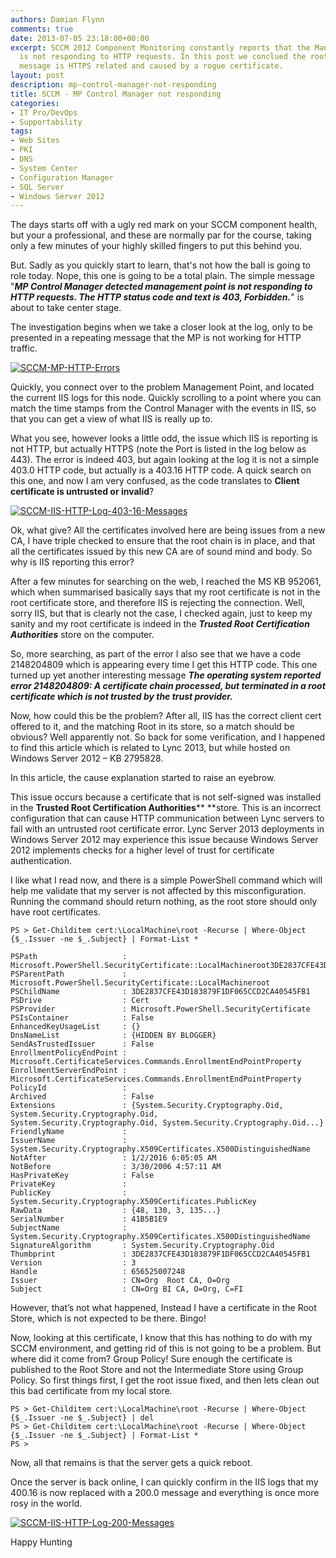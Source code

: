 ```yaml
---
authors: Damian Flynn
comments: true
date: 2013-07-05 23:18:00+00:00
excerpt: SCCM 2012 Component Monitoring constantly reports that the Management Point
  is not responding to HTTP requests. In this post we conclued the root of this evil
  message is HTTPS related and caused by a rogue certificate.
layout: post
description: mp-control-manager-not-responding
title: SCCM - MP Control Manager not responding
categories:
- IT Pro/DevOps
- Supportability
tags:
- Web Sites
- PKI
- DNS
- System Center
- Configuration Manager
- SQL Server
- Windows Server 2012
---
```



The days starts off with a ugly red mark on your SCCM component health, but your a professional, and these are normally par for the course, taking only a few minutes of your highly skilled fingers to put this behind you.

But. Sadly as you quickly start to learn, that's not how the ball is going to role today. Nope, this one is going to be a total plain. The simple message "**_MP Control Manager detected management point is not responding to HTTP requests. The HTTP status code and text is 403, Forbidden._**" is about to take center stage.

The investigation begins when we take a closer look at the log, only to be presented in a repeating message that the MP is not working for HTTP traffic.

[![SCCM-MP-HTTP-Errors](/assets/posts/2014/08/SCCM-MP-HTTP-Errors-300x46.png)](/assets/posts/2014/08/SCCM-MP-HTTP-Errors.png)

Quickly, you connect over to the problem Management Point, and located the current IIS logs for this node. Quickly scrolling to a point where you can match the time stamps from the Control Manager with the events in IIS, so that you can get a view of what IIS is really up to.

What you see, however looks a little odd, the issue which IIS is reporting is not HTTP, but actually HTTPS (note the Port is listed in the log below as 443). The error is indeed 403, but again looking at the log it is not a simple 403.0 HTTP code, but actually is a 403.16 HTTP code. A quick search on this one, and now I am very confused, as the code translates to **Client certificate is untrusted or invalid**?

[![SCCM-IIS-HTTP-Log-403-16-Messages](/assets/posts/2014/08/SCCM-IIS-HTTP-Log-403-16-Messages-300x21.png)](/assets/posts/2014/08/SCCM-IIS-HTTP-Log-403-16-Messages.png)

Ok, what give? All the certificates involved here are being issues from a new CA, I have triple checked to ensure that the root chain is in place, and that all the certificates issued by this new CA are of sound mind and body. So why is IIS reporting this error?

After a few minutes for searching on the web, I reached the MS KB 952061, which when summarised basically says that my root certificate is not in the root certificate store, and therefore IIS is rejecting the connection. Well, sorry IIS, but that is clearly not the case, I checked again, just to keep my sanity and my root certificate is indeed in the **_Trusted Root Certification Authorities_** store on the computer.

So, more searching, as part of the error I also see that we have a code 2148204809 which is appearing every time I get this HTTP code. This one turned up yet another interesting message **_The operating system reported error 2148204809: A certificate chain processed, but terminated in a root certificate which is not trusted by the trust provider._**

Now, how could this be the problem? After all, IIS has the correct client cert offered to it, and the matching Root in its store, so a match should be obvious? Well apparently not. So back for some verification, and I happened to find this article which is related to Lync 2013, but while hosted on Windows Server 2012 – KB 2795828.

In this article, the cause explanation started to raise an eyebrow.


This issue occurs because a certificate that is not self-signed was installed in the **Trusted Root Certification Authorities**** **store. This is an incorrect configuration that can cause HTTP communication between Lync servers to fail with an untrusted root certificate error. Lync Server 2013 deployments in Windows Server 2012 may experience this issue because Windows Server 2012 implements checks for a higher level of trust for certificate authentication.


I like what I read now, and there is a simple PowerShell command which will help me validate that my server is not affected by this misconfiguration. Running the command should return nothing, as the root store should only have root certificates.


    PS > Get-Childitem cert:\LocalMachine\root -Recurse | Where-Object {$_.Issuer -ne $_.Subject} | Format-List *

    PSPath                   : Microsoft.PowerShell.SecurityCertificate::LocalMachineroot3DE2837CFE43D183879F1DF065CCD2CA40545FB1
    PSParentPath             : Microsoft.PowerShell.SecurityCertificate::LocalMachineroot
    PSChildName              : 3DE2837CFE43D183879F1DF065CCD2CA40545FB1
    PSDrive                  : Cert
    PSProvider               : Microsoft.PowerShell.SecurityCertificate
    PSIsContainer            : False
    EnhancedKeyUsageList     : {}
    DnsNameList              : {HIDDEN BY BLOGGER}
    SendAsTrustedIssuer      : False
    EnrollmentPolicyEndPoint : Microsoft.CertificateServices.Commands.EnrollmentEndPointProperty
    EnrollmentServerEndPoint : Microsoft.CertificateServices.Commands.EnrollmentEndPointProperty
    PolicyId                 :
    Archived                 : False
    Extensions               : {System.Security.Cryptography.Oid, System.Security.Cryptography.Oid,
    System.Security.Cryptography.Oid, System.Security.Cryptography.Oid...}
    FriendlyName             :
    IssuerName               : System.Security.Cryptography.X509Certificates.X500DistinguishedName
    NotAfter                 : 1/2/2016 6:05:05 AM
    NotBefore                : 3/30/2006 4:57:11 AM
    HasPrivateKey            : False
    PrivateKey               :
    PublicKey                : System.Security.Cryptography.X509Certificates.PublicKey
    RawData                  : {48, 130, 3, 135...}
    SerialNumber             : 41B5B1E9
    SubjectName              : System.Security.Cryptography.X509Certificates.X500DistinguishedName
    SignatureAlgorithm       : System.Security.Cryptography.Oid
    Thumbprint               : 3DE2837CFE43D183879F1DF065CCD2CA40545FB1
    Version                  : 3
    Handle                   : 656525007248
    Issuer                   : CN=Org  Root CA, O=Org
    Subject                  : CN=Org BI CA, O=Org, C=FI


However, that’s not what happened, Instead I have a certificate in the Root Store, which is not expected to be there. Bingo!

Now, looking at this certificate, I know that this has nothing to do with my SCCM environment, and getting rid of this is not going to be a problem. But where did it come from? Group Policy! Sure enough the certificate is published to the Root Store and not the Intermediate Store using Group Policy. So first things first, I get the root issue fixed, and then lets clean out this bad certificate from my local store.


    PS > Get-Childitem cert:\LocalMachine\root -Recurse | Where-Object {$_.Issuer -ne $_.Subject} | del
    PS > Get-Childitem cert:\LocalMachine\root -Recurse | Where-Object {$_.Issuer -ne $_.Subject} | Format-List *
    PS >


Now, all that remains is that the server gets a quick reboot.

Once the server is back online, I can quickly confirm in the IIS logs that my 400.16 is now replaced with a 200.0 message and everything is once more rosy in the world.

[![SCCM-IIS-HTTP-Log-200-Messages](/assets/posts/2014/08/SCCM-IIS-HTTP-Log-200-Messages-300x19.png)](/assets/posts/2014/08/SCCM-IIS-HTTP-Log-200-Messages.png)

Happy Hunting
